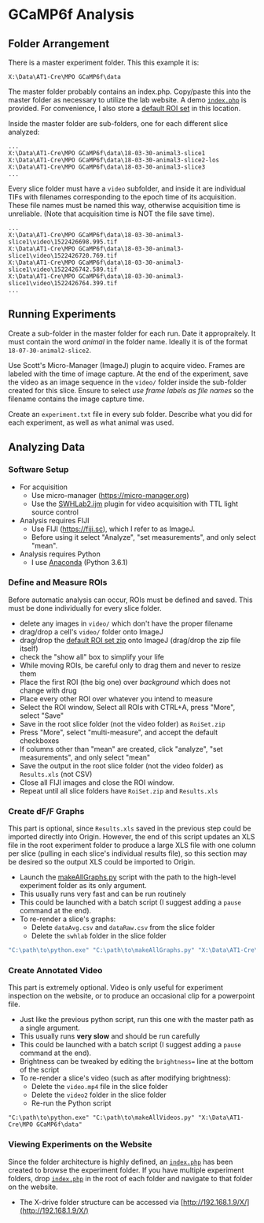 # GCaMP6f Analysis

## Folder Arrangement
There is a master experiment folder. This this example it is:
```
X:\Data\AT1-Cre\MPO GCaMP6f\data
```
The master folder probably contains an index.php. Copy/paste this into the master folder as necessary to utilize the lab website. A demo [`index.php`](index.php) is provided. For convenience, I also store a [default ROI set](RoiSet-default.zip) in this location.

Inside the master folder are sub-folders, one for each different slice analyzed:
```
...
X:\Data\AT1-Cre\MPO GCaMP6f\data\18-03-30-animal3-slice1
X:\Data\AT1-Cre\MPO GCaMP6f\data\18-03-30-animal3-slice2-los
X:\Data\AT1-Cre\MPO GCaMP6f\data\18-03-30-animal3-slice3
...
```

Every slice folder must have a `video` subfolder, and inside it are individual TIFs with filenames corresponding to the epoch time of its acquisition. These file names must be named this way, otherwise acquisition time is unreliable. (Note that acquisition time is NOT the file save time).

```
...
X:\Data\AT1-Cre\MPO GCaMP6f\data\18-03-30-animal3-slice1\video\1522426698.995.tif
X:\Data\AT1-Cre\MPO GCaMP6f\data\18-03-30-animal3-slice1\video\1522426720.769.tif
X:\Data\AT1-Cre\MPO GCaMP6f\data\18-03-30-animal3-slice1\video\1522426742.589.tif
X:\Data\AT1-Cre\MPO GCaMP6f\data\18-03-30-animal3-slice1\video\1522426764.399.tif
...
```

## Running Experiments

Create a sub-folder in the master folder for each run. Date it appropraitely. It must contain the word _animal_ in the folder name. Ideally it is of the format `18-07-30-animal2-slice2`.

Use Scott's Micro-Manager (ImageJ) plugin to acquire video. Frames are labeled with the time of image capture. At the end of the experiment, save the video as an image sequence in the `video/` folder inside the sub-folder created for this slice. Ensure to select  _use frame labels as file names_ so the filename contains the image capture time.

Create an `experiment.txt` file in every sub folder. Describe what you did for each experiment, as well as what animal was used.

## Analyzing Data

### Software Setup
* For acquisition 
  * Use micro-manager (https://micro-manager.org)
  * Use the [SWHLab2.ijm](https://github.com/swharden/micro-manager-plugins/blob/master/plugin/SWHLab2.ijm) plugin for video acquisition with TTL light source control
* Analysis requires FIJI
  * Use FIJI (https://fiji.sc), which I refer to as ImageJ.
  * Before using it select "Analyze", "set measurements", and only select "mean".
* Analysis requires Python
  * I use [Anaconda](https://www.anaconda.com/download/) (Python 3.6.1)

### Define and Measure ROIs
Before automatic analysis can occur, ROIs must be defined and saved. This must be done individually for every slice folder.

* delete any images in `video/` which don't have the proper filename
* drag/drop a cell's `video/` folder onto ImageJ
* drag/drop the [default ROI set zip](RoiSet-default.zip) onto ImageJ (drag/drop the zip file itself)
* check the "show all" box to simplify your life
* While moving ROIs, be careful only to drag them and never to resize them
* Place the first ROI (the big one) over _background_ which does not change with drug
* Place every other ROI over whatever you intend to measure
* Select the ROI window, Select all ROIs with CTRL+A, press "More", select "Save"
* Save in the root slice folder (not the video folder) as `RoiSet.zip`
* Press "More", select "multi-measure", and accept the default checkboxes
* If columns other than "mean" are created, click "analyze", "set measurements", and only select "mean"
* Save the output in the root slice folder (not the video folder) as `Results.xls` (not CSV)
* Close all FIJI images and close the ROI window.
* Repeat until all slice folders have `RoiSet.zip` and `Results.xls`

### Create dF/F Graphs
This part is optional, since `Results.xls` saved in the previous step could be imported directly into Origin. However, the end of this script updates an XLS file in the root experiment folder to produce a large XLS file with one column per slice (pulling in each slice's individual results file), so this section may be desired so the output XLS could be imported to Origin.

* Launch the [makeAllGraphs.py](makeAllGraphs.py) script with the path to the high-level experiment folder as its only argument. 
* This usually runs very fast and can be run routinely
* This could be launched with a batch script (I suggest adding a `pause` command at the end).
* To re-render a slice's graphs:
  * Delete `dataAvg.csv` and `dataRaw.csv` from the slice folder
  * Delete the `swhlab` folder in the slice folder

```bash
"C:\path\to\python.exe" "C:\path\to\makeAllGraphs.py" "X:\Data\AT1-Cre\MPO GCaMP6f\data"
```

### Create Annotated Video
This part is extremely optional. Video is only useful for experiment inspection on the website, or to produce an occasional clip for a powerpoint file.

* Just like the previous python script, run this one with the master path as a single argument.
* This usually runs **very slow** and should be run carefully
* This could be launched with a batch script (I suggest adding a `pause` command at the end).
* Brightness can be tweaked by editing the `brightness=` line at the bottom of the script
* To re-render a slice's video (such as after modifying brightness):
  * Delete the `video.mp4` file in the slice folder
  * Delete the `video2` folder in the slice folder
  * Re-run the Python script

```
"C:\path\to\python.exe" "C:\path\to\makeAllVideos.py" "X:\Data\AT1-Cre\MPO GCaMP6f\data"
```

### Viewing Experiments on the Website
Since the folder architecture is highly defined, an [`index.php`](index.php) has been created to browse the experiment folder. If you have multiple experiment folders, drop [`index.php`](index.php) in the root of each folder and navigate to that folder on the website.

* The X-drive folder structure can be accessed via [http://192.168.1.9/X/](http://192.168.1.9/X/)